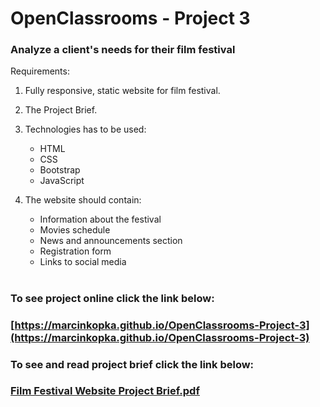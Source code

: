 # OpenClassrooms - Project 3
### Analyze a client's needs for their film festival
Requirements:

1. Fully responsive, static website for film festival.

2. The Project Brief.

3. Technologies has to be used:
   - HTML
   - CSS
   - Bootstrap
   - JavaScript

4. The website should contain:
   - Information about the festival
   - Movies schedule
   - News and announcements section
   - Registration form
   - Links to social media

#

### To see project online click the link below:

### [https://marcinkopka.github.io/OpenClassrooms-Project-3](https://marcinkopka.github.io/OpenClassrooms-Project-3)

### To see and read project brief click the link below:

### [Film Festival Website Project Brief.pdf](https://github.com/marcinkopka/OpenClassrooms-Project-3/blob/master/Film%20Festival%20Website%20Project%20Brief.pdf)
